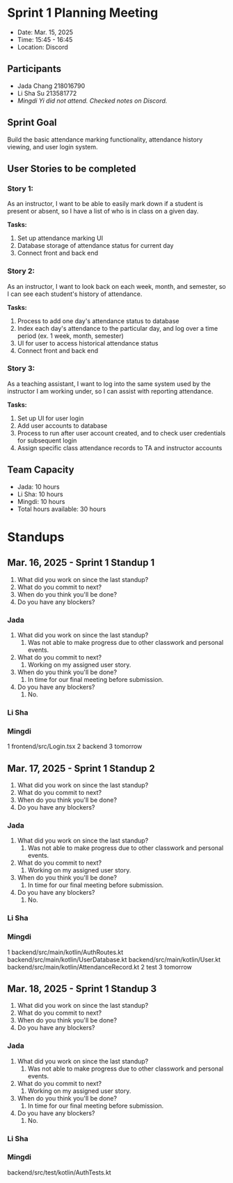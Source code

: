 # Sprint 1 Planning Meeting
- Date: Mar. 15, 2025
- Time: 15:45 - 16:45
- Location: Discord

## Participants
- Jada Chang 218016790  
- Li Sha Su 213581772
- *Mingdi Yi did not attend. Checked notes on Discord.*

## Sprint Goal
Build the basic attendance marking functionality, attendance history viewing, and user login system.

## User Stories to be completed
### Story 1:
As an instructor, I want to be able to easily mark down if a student is present or absent, so I have a list of who is in class on a given day.

**Tasks:**
1. Set up attendance marking UI
2. Database storage of attendance status for current day
3. Connect front and back end

### Story 2:
As an instructor, I want to look back on each week, month, and semester, so I can see each student's history of attendance.  

**Tasks:**
1. Process to add one day's attendance status to database
2. Index each day's attendance to the particular day, and log over a time period (ex. 1 week, month, semester)
3. UI for user to access historical attendance status
4. Connect front and back end

### Story 3:
As a teaching assistant, I want to log into the same system used by the instructor I am working under, so I can assist with reporting attendance.

**Tasks:**
1. Set up UI for user login
2. Add user accounts to database
3. Process to run after user account created, and to check user credentials for subsequent login
4. Assign specific class attendance records to TA and instructor accounts

## Team Capacity
- Jada: 10 hours
- Li Sha: 10 hours
- Mingdi: 10 hours
- Total hours available: 30 hours

# Standups
## Mar. 16, 2025 - Sprint 1 Standup 1
1. What did you work on since the last standup?
2. What do you commit to next?
3. When do you think you'll be done?
4. Do you have any blockers?

### Jada
1. What did you work on since the last standup? 
   1. Was not able to make progress due to other classwork and personal events.
2. What do you commit to next? 
   1. Working on my assigned user story.
3. When do you think you'll be done?
   1. In time for our final meeting before submission.
4. Do you have any blockers?
   1. No.
### Li Sha

### Mingdi
1 frontend/src/Login.tsx
2 backend
3 tomorrow
## Mar. 17, 2025 - Sprint 1 Standup 2
1. What did you work on since the last standup?
2. What do you commit to next?
3. When do you think you'll be done?
4. Do you have any blockers?

### Jada
1. What did you work on since the last standup?
    1. Was not able to make progress due to other classwork and personal events.
2. What do you commit to next?
    1. Working on my assigned user story.
3. When do you think you'll be done?
    1. In time for our final meeting before submission.
4. Do you have any blockers?
    1. No.

### Li Sha

### Mingdi
1
backend/src/main/kotlin/AuthRoutes.kt
backend/src/main/kotlin/UserDatabase.kt
backend/src/main/kotlin/User.kt
backend/src/main/kotlin/AttendanceRecord.kt
2
test
3
tomorrow
## Mar. 18, 2025 - Sprint 1 Standup 3
1. What did you work on since the last standup?
2. What do you commit to next?
3. When do you think you'll be done?
4. Do you have any blockers?

### Jada
1. What did you work on since the last standup?
    1. Was not able to make progress due to other classwork and personal events.
2. What do you commit to next?
    1. Working on my assigned user story.
3. When do you think you'll be done?
    1. In time for our final meeting before submission.
4. Do you have any blockers?
    1. No.

### Li Sha

### Mingdi
backend/src/test/kotlin/AuthTests.kt
